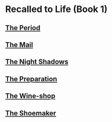 # **Recalled to Life** (Book 1)
## [The Period](ch1-01.md)
## [The Mail](ch1-02.md)
## [The Night Shadows](ch1-03.md)
## [The Preparation](ch1-04.md)
## [The Wine-shop](ch1-05.md)
## [The Shoemaker](ch1-06.md)
